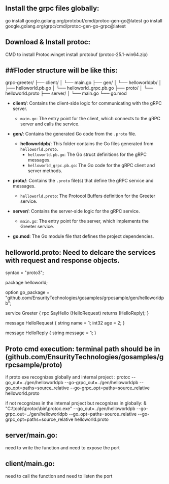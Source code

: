 Install the grpc files globally:
--------------------------------
go install google.golang.org/protobuf/cmd/protoc-gen-go@latest
go install google.golang.org/grpc/cmd/protoc-gen-go-grpc@latest

Download & Install protoc:
--------------------------
CMD to install Protoc:winget install protobuf
(protoc-25.1-win64.zip)

##Floder structure will be like this:
-----------------------------------

grpc-greeter/
├── client/
│ └── main.go
├── gen/
│ └── helloworldpb/
│ ├── helloworld.pb.go
│ └── helloworld_grpc.pb.go
├── proto/
│ └── helloworld.proto
├── server/
│ └── main.go
└── go.mod

- **client/**: Contains the client-side logic for communicating with the gRPC server.
  - `main.go`: The entry point for the client, which connects to the gRPC server and calls the service.
  
- **gen/**: Contains the generated Go code from the `.proto` file.
  - **helloworldpb/**: This folder contains the Go files generated from `helloworld.proto`.
    - `helloworld.pb.go`: The Go struct definitions for the gRPC messages.
    - `helloworld_grpc.pb.go`: The Go code for the gRPC client and server methods.

- **proto/**: Contains the `.proto` file(s) that define the gRPC service and messages.
  - `helloworld.proto`: The Protocol Buffers definition for the Greeter service.

- **server/**: Contains the server-side logic for the gRPC service.
  - `main.go`: The entry point for the server, which implements the Greeter service.

- **go.mod**: The Go module file that defines the project dependencies.
  
helloworld.proto: Need to delcare the services with request and response objects.
-----------------
syntax = "proto3";

package helloworld;

option go_package = "github.com/EnsurityTechnologies/gosamples/grpcsample/gen/helloworldpb";


service Greeter {
    rpc SayHello (HelloRequest) returns (HelloReply);
}

message HelloRequest {
    string name = 1;
    int32 age = 2;
}

message HelloReply {
    string message = 1;
}

Proto cmd execution:  terminal path should be in (github.com/EnsurityTechnologies/gosamples/grpcsample/proto)
--------------------
if proto exe recognizes globally and internal project :
protoc --go_out=../gen/helloworldpb --go-grpc_out=../gen/helloworldpb --go_opt=paths=source_relative --go-grpc_opt=paths=source_relative helloworld.proto

if not recognizes in the internal project but recognizes in globally:
& "C:\tools\protoc\bin\protoc.exe" --go_out=../gen/helloworldpb --go-grpc_out=../gen/helloworldpb --go_opt=paths=source_relative --go-grpc_opt=paths=source_relative helloworld.proto

server/main.go:
---------------
need to write the function and need to expose the port


client/main.go:
---------------
need to call the function and need to listen the port

